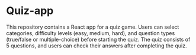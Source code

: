 # Quiz-app
This repository contains a React app for a quiz game. Users can select categories, difficulty levels (easy, medium, hard), and question types (true/false or multiple-choice) before starting the quiz. The quiz consists of 5 questions, and users can check their answers after completing the quiz.
